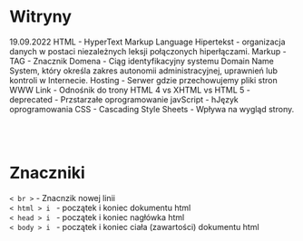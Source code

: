 # Witryny
19.09.2022
HTML - HyperText Markup Language
Hipertekst -  organizacja danych w postaci niezależnych leksji połączonych hiperłączami.
Markup - TAG - Znacznik
Domena - Ciąg identyfikacyjny systemu Domain Name System, który określa zakres autonomii administracyjnej, uprawnień lub kontroli w Internecie.
Hosting - Serwer gdzie przechowujemy pliki stron WWW
Link - Odnośnik do trony 
HTML 4 vs XHTML vs HTML 5 - 
deprecated - Przstarzałe oprogramowanie
javScript - hJęzyk oprogramowania 
CSS - Cascading Style Sheets - Wpływa na wygląd strony. 

<br><br> 
<h1>Znaczniki</h1>
<code>< br ></code> - Znacnzik nowej linii <br>
<code>< html > i </ html ></code> - początek i koniec dokumentu html <br>
<code>< head > i </ head ></code> - początek i koniec nagłówka html <br>
<code>< body > i </ body ></code> - początek i koniec ciała (zawartości) dokumentu html <br>
